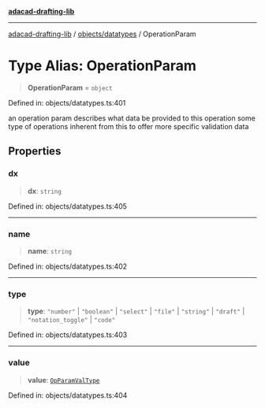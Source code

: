[**adacad-drafting-lib**](../../../README.md)

***

[adacad-drafting-lib](../../../modules.md) / [objects/datatypes](../README.md) / OperationParam

# Type Alias: OperationParam

> **OperationParam** = `object`

Defined in: objects/datatypes.ts:401

an operation param describes what data be provided to this operation
some type of operations inherent from this to offer more specific validation data

## Properties

### dx

> **dx**: `string`

Defined in: objects/datatypes.ts:405

***

### name

> **name**: `string`

Defined in: objects/datatypes.ts:402

***

### type

> **type**: `"number"` \| `"boolean"` \| `"select"` \| `"file"` \| `"string"` \| `"draft"` \| `"notation_toggle"` \| `"code"`

Defined in: objects/datatypes.ts:403

***

### value

> **value**: [`OpParamValType`](OpParamValType.md)

Defined in: objects/datatypes.ts:404

